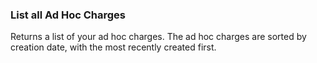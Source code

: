 ### List all Ad Hoc Charges

Returns a list of your ad hoc charges. The ad hoc charges are sorted by creation date, with 
the most recently created first.
